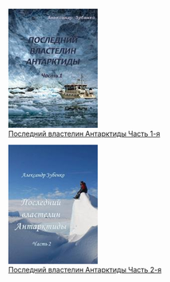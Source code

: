 ![](Последний%20властелин%20Антарктиды%20Часть%201-я.jpg)  
[Последний властелин Антарктиды Часть 1-я](Последний%20властелин%20Антарктиды%20Часть%201-я.md)

![](Последний%20властелин%20Антарктиды%20Часть%202-я.jpg)  
[Последний властелин Антарктиды Часть 2-я](Последний%20властелин%20Антарктиды%20Часть%202-я.md)
